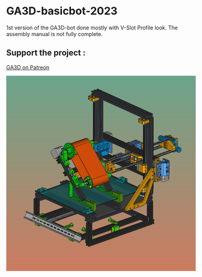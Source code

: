 # GA3D-basicbot-2023
1st version of the GA3D-bot done mostly with V-Slot Profile look. The assembly manual is not fully complete.

## Support the project :
[GA3D on Patreon](https://www.patreon.com/user?u=96506165)

![900a_GA3DtechProject_v1](900a_GA3DtechProject_v1.0.png)


